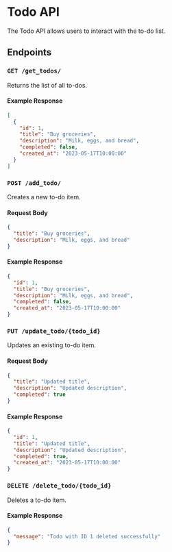 # Todo API

The Todo API allows users to interact with the to-do list.

## Endpoints

### `GET /get_todos/`

Returns the list of all to-dos.

#### Example Response

```json
[
  {
    "id": 1,
    "title": "Buy groceries",
    "description": "Milk, eggs, and bread",
    "completed": false,
    "created_at": "2023-05-17T10:00:00"
  }
]
```

### `POST /add_todo/`

Creates a new to-do item.

#### Request Body

```json
{
  "title": "Buy groceries",
  "description": "Milk, eggs, and bread"
}
```

#### Example Response

```json
{
  "id": 1,
  "title": "Buy groceries",
  "description": "Milk, eggs, and bread",
  "completed": false,
  "created_at": "2023-05-17T10:00:00"
}
```

### `PUT /update_todo/{todo_id}`

Updates an existing to-do item.

#### Request Body

```json
{
  "title": "Updated title",
  "description": "Updated description",
  "completed": true
}
```

#### Example Response

```json
{
  "id": 1,
  "title": "Updated title",
  "description": "Updated description",
  "completed": true,
  "created_at": "2023-05-17T10:00:00"
}
```

### `DELETE /delete_todo/{todo_id}`

Deletes a to-do item.

#### Example Response

```json
{
  "message": "Todo with ID 1 deleted successfully"
}
```

